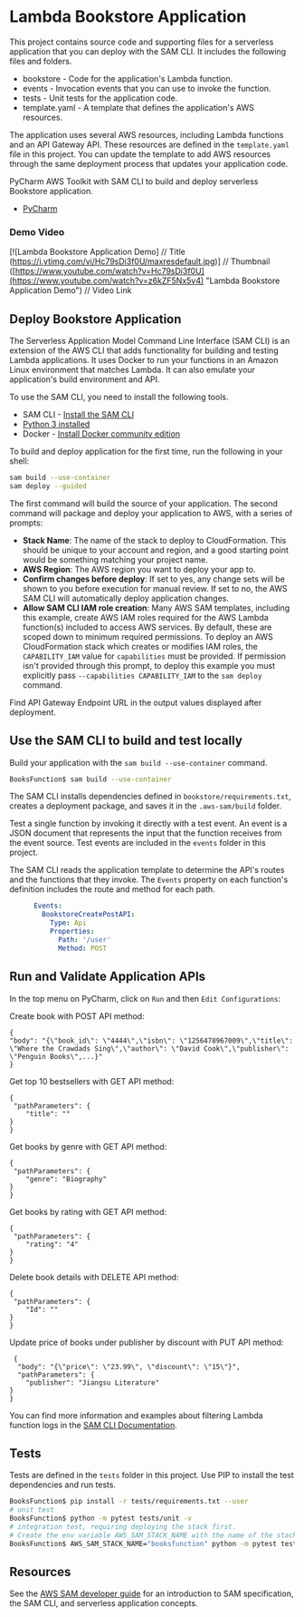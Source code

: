 # Lambda Bookstore Application
This project contains source code and supporting files for a serverless application that you can deploy with the SAM CLI. It includes the following files and folders.

- bookstore - Code for the application's Lambda function.
- events - Invocation events that you can use to invoke the function.
- tests - Unit tests for the application code. 
- template.yaml - A template that defines the application's AWS resources.

The application uses several AWS resources, including Lambda functions and an API Gateway API. These resources are defined in the `template.yaml` file in this project. You can update the template to add AWS resources through the same deployment process that updates your application code.

PyCharm AWS Toolkit with SAM CLI to build and deploy serverless Bookstore application.

* [PyCharm](https://docs.aws.amazon.com/toolkit-for-jetbrains/latest/userguide/welcome.html)

### Demo Video
[![Lambda Bookstore Application Demo]          // Title
(https://i.ytimg.com/vi/Hc79sDi3f0U/maxresdefault.jpg)] // Thumbnail
([https://www.youtube.com/watch?v=Hc79sDi3f0U](https://www.youtube.com/watch?v=z6kZF5Nx5v4) "Lambda Bookstore Application Demo")    // Video Link



## Deploy Bookstore Application
The Serverless Application Model Command Line Interface (SAM CLI) is an extension of the AWS CLI that adds functionality for building and testing Lambda applications. It uses Docker to run your functions in an Amazon Linux environment that matches Lambda. It can also emulate your application's build environment and API.

To use the SAM CLI, you need to install the following tools.

* SAM CLI - [Install the SAM CLI](https://docs.aws.amazon.com/serverless-application-model/latest/developerguide/serverless-sam-cli-install.html)
* [Python 3 installed](https://www.python.org/downloads/)
* Docker - [Install Docker community edition](https://hub.docker.com/search/?type=edition&offering=community)

To build and deploy application for the first time, run the following in your shell:

```bash
sam build --use-container
sam deploy --guided
```

The first command will build the source of your application. The second command will package and deploy your application to AWS, with a series of prompts:

* **Stack Name**: The name of the stack to deploy to CloudFormation. This should be unique to your account and region, and a good starting point would be something matching your project name.
* **AWS Region**: The AWS region you want to deploy your app to.
* **Confirm changes before deploy**: If set to yes, any change sets will be shown to you before execution for manual review. If set to no, the AWS SAM CLI will automatically deploy application changes.
* **Allow SAM CLI IAM role creation**: Many AWS SAM templates, including this example, create AWS IAM roles required for the AWS Lambda function(s) included to access AWS services. By default, these are scoped down to minimum required permissions. To deploy an AWS CloudFormation stack which creates or modifies IAM roles, the `CAPABILITY_IAM` value for `capabilities` must be provided. If permission isn't provided through this prompt, to deploy this example you must explicitly pass `--capabilities CAPABILITY_IAM` to the `sam deploy` command.

Find API Gateway Endpoint URL in the output values displayed after deployment.

## Use the SAM CLI to build and test locally
Build your application with the `sam build --use-container` command.

```bash
BooksFunction$ sam build --use-container
```
The SAM CLI installs dependencies defined in `bookstore/requirements.txt`, creates a deployment package, and saves it in the `.aws-sam/build` folder.

Test a single function by invoking it directly with a test event. An event is a JSON document that represents the input that the function receives from the event source. Test events are included in the `events` folder in this project.

The SAM CLI reads the application template to determine the API's routes and the functions that they invoke. The `Events` property on each function's definition includes the route and method for each path.

```yaml
      Events:
        BookstoreCreatePostAPI:
          Type: Api
          Properties:
            Path: '/user'
            Method: POST
```

## Run and Validate Application APIs
In the top menu on PyCharm, click on `Run` and then `Edit Configurations`:

Create book with POST API method:
```console
{
"body": "{\"book_id\": \"4444\",\"isbn\": \"1256478967009\",\"title\": \"Where the Crawdads Sing\",\"author\": \"David Cook\",\"publisher\": \"Penguin Books\",...}"
}
```
Get top 10 bestsellers with GET API method:
```console
{
 "pathParameters": {
    "title": ""
}
}
```
Get books by genre with GET API method:
```console
{
 "pathParameters": {
    "genre": "Biography"
}
}
```
Get books by rating with GET API method:
```console
{
 "pathParameters": {
    "rating": "4"
}
}
```
Delete book details with DELETE API method:
```console
{
 "pathParameters": {
    "Id": ""
}
}
```
Update price of books under publisher by discount with PUT API method:
```console
 {
  "body": "{\"price\": \"23.99\", \"discount\": \"15\"}",
  "pathParameters": {
    "publisher": "Jiangsu Literature"
}
}
```

You can find more information and examples about filtering Lambda function logs in the [SAM CLI Documentation](https://docs.aws.amazon.com/serverless-application-model/latest/developerguide/serverless-sam-cli-logging.html).

## Tests
Tests are defined in the `tests` folder in this project. Use PIP to install the test dependencies and run tests.

```bash
BooksFunction$ pip install -r tests/requirements.txt --user
# unit test
BooksFunction$ python -m pytest tests/unit -v
# integration test, requiring deploying the stack first.
# Create the env variable AWS_SAM_STACK_NAME with the name of the stack we are testing
BooksFunction$ AWS_SAM_STACK_NAME="booksfunction" python -m pytest tests/integration -v
```

## Resources
See the [AWS SAM developer guide](https://docs.aws.amazon.com/serverless-application-model/latest/developerguide/what-is-sam.html) for an introduction to SAM specification, the SAM CLI, and serverless application concepts.

